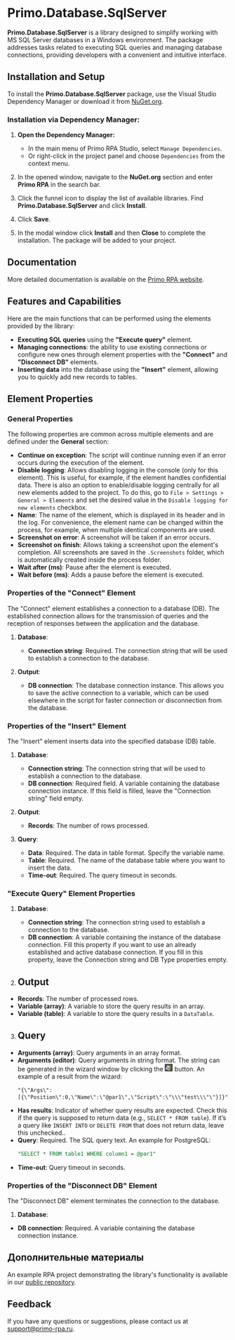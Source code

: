 # Primo.Database.SqlServer

**Primo.Database.SqlServer** is a library designed to simplify working with MS SQL Server databases in a Windows environment. The package addresses tasks related to executing SQL queries and managing database connections, providing developers with a convenient and intuitive interface.

## Installation and Setup

To install the **Primo.Database.SqlServer** package, use the Visual Studio Dependency Manager or download it from [NuGet.org](https://www.nuget.org/).

### Installation via Dependency Manager:

1. **Open the Dependency Manager:**
   - In the main menu of Primo RPA Studio, select `Manage Dependencies`.
   - Or right-click in the project panel and choose `Dependencies` from the context menu.

2. In the opened window, navigate to the **NuGet.org** section and enter **Primo RPA** in the search bar.

3. Click the funnel icon to display the list of available libraries. Find **Primo.Database.SqlServer** and click **Install**.

4. Click **Save**.

5. In the modal window click **Install** and then **Close** to complete the installation. The package will be added to your project.

## Documentation

More detailed documentation is available on the [Primo RPA website](https://docs.primo-rpa.com).

## Features and Capabilities

Here are the main functions that can be performed using the elements provided by the library:

- **Executing SQL queries** using the **"Execute query"** element.
- **Managing connections**: the ability to use existing connections or configure new ones through element properties with the **"Connect"** and **"Disconnect DB"** elements.
- **Inserting data** into the database using the **"Insert"** element, allowing you to quickly add new records to tables.

## Element Properties

### General Properties
The following properties are common across multiple elements and are defined under the **General** section:

- **Continue on exception**: The script will continue running even if an error occurs during the execution of the element.
- **Disable logging**: Allows disabling logging in the console (only for this element). This is useful, for example, if the element handles confidential data. There is also an option to enable/disable logging centrally for all new elements added to the project. To do this, go to `File > Settings > General > Elements` and set the desired value in the `Disable logging for new elements` checkbox.
- **Name**: The name of the element, which is displayed in its header and in the log. For convenience, the element name can be changed within the process, for example, when multiple identical components are used.
- **Screenshot on error**: A screenshot will be taken if an error occurs.
- **Screenshot on finish**: Allows taking a screenshot upon the element's completion. All screenshots are saved in the `.Screenshots` folder, which is automatically created inside the process folder.
- **Wait after (ms)**: Pause after the element is executed.
- **Wait before (ms)**: Adds a pause before the element is executed.

### Properties of the "Connect" Element

The "Connect" element establishes a connection to a database (DB). The established connection allows for the transmission of queries and the reception of responses between the application and the database.

1. **Database**:
   - **Connection string**: Required. The connection string that will be used to establish a connection to the database.

2. **Output**:
   - **DB connection**: The database connection instance. This allows you to save the active connection to a variable, which can be used elsewhere in the script for faster connection or disconnection from the database.

### Properties of the "Insert" Element

The "Insert" element inserts data into the specified database (DB) table.

1. **Database**:
   - **Connection string**: The connection string that will be used to establish a connection to the database.
   - **DB connection**: Required field. A variable containing the database connection instance. If this field is filled, leave the "Connection string" field empty.

2. **Output**:
   - **Records**: The number of rows processed.

3. **Query**:
   - **Data**: Required. The data in table format. Specify the variable name.
   - **Table**: Required. The name of the database table where you want to insert the data.
   - **Time-out**: Required. The query timeout in seconds.

### "Execute Query" Element Properties

1. **Database**:
   
   - **Connection string**: The connection string used to establish a connection to the database. 
   - **DB connection**: A variable containing the instance of the database connection. Fill this property if you want to use an already established and active database connection. If you fill in this property, leave the Connection string and DB Type properties empty.

2. ## Output

- **Records**: The number of processed rows.
- **Variable (array)**: A variable to store the query results in an array.
- **Variable (table)**: A variable to store the query results in a `DataTable`.

3. ## Query

- **Arguments (array)**: Query arguments in an array format.
- **Arguments (editor)**: Query arguments in string format. The string can be generated in the wizard window by clicking the ![alt text](image-1.png) button. An example of a result from the wizard:
     ```plaintext
     "{\"Args\":[{\"Position\":0,\"Name\":\"@par1\",\"Script\":\"\\\"test\\\"\"}]}"
     ```
- **Has results**: Indicator of whether query results are expected. Check this if the query is supposed to return data (e.g., `SELECT * FROM table`). If it’s a query like `INSERT INTO` or `DELETE FROM` that does not return data, leave this unchecked..
- **Query**: Required. The SQL query text. An example for PostgreSQL:
     ```sql
     "SELECT * FROM table1 WHERE column1 = @par1"
     ```
- **Time-out**: Query timeout in seconds.

### Properties of the "Disconnect DB" Element

The "Disconnect DB" element terminates the connection to the database.

1. **Database**:
- **DB connection**: Required. A variable containing the database connection instance.
   
## Дополнительные материалы

An example RPA project demonstrating the library's functionality is available in our [public repository](https://github.com/PrimoRPA/Learning).

## Feedback

If you have any questions or suggestions, please contact us at [support@primo-rpa.ru](mailto:support@primo-rpa.ru).
